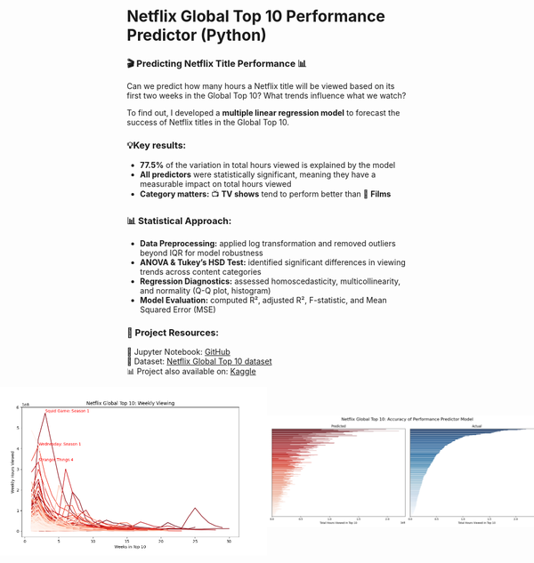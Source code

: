 # Netflix Global Top 10 Performance Predictor (Python)

### 🎬 Predicting Netflix Title Performance 📊 <br>


Can we predict how many hours a Netflix title will be viewed based on its first two weeks in the Global Top 10? What trends influence what we watch? <br>


To find out, I developed a **multiple linear regression model** to forecast the success of Netflix titles in the Global Top 10. <br>


### 💡Key results:
 - **77.5%** of the variation in total hours viewed is explained by the model
 - **All predictors** were statistically significant, meaning they have a measurable impact on total hours viewed
 - **Category matters:** 📺 **TV shows** tend to perform better than 🍿 **Films**


### 📊 Statistical Approach:
 -  **Data Preprocessing:** applied log transformation and removed outliers beyond IQR for model robustness <br>
 -  **ANOVA & Tukey’s HSD Test:** identified significant differences in viewing trends across content categories <br>
 -  **Regression Diagnostics:** assessed homoscedasticity, multicollinearity, and normality (Q-Q plot, histogram) <br>
 -  **Model Evaluation:** computed R², adjusted R², F-statistic, and Mean Squared Error (MSE) <br>


### 🔗 Project Resources:
📖 Jupyter Notebook: [GitHub](https://github.com/dpb24/netflix-global-top-10-performance-predictor/blob/main/netflix-global-top-10-performance-predictor.ipynb) <br>
📂 Dataset: [Netflix Global Top 10 dataset](https://www.kaggle.com/datasets/davidpbriggs/most-popular-netflix-shows) <br>
📊 Project also available on: [Kaggle](https://www.kaggle.com/code/davidpbriggs/netflix-global-top-10-performance-predictor) <br>


<div style="display: flex; justify-content: center; align-items: center;">
    <img src="netflix_global_top_10_weekly.png" width="800">
    <img src="netflix_global_top_10_model_results.png" width="800">
</div>
